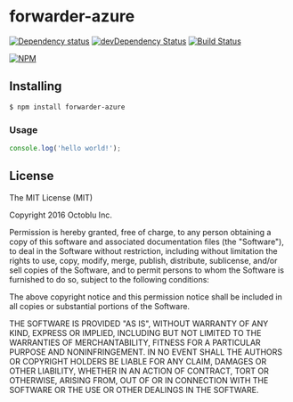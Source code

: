 # forwarder-azure

[![Dependency status](http://img.shields.io/david/octoblu/forwarder-azure.svg?style=flat)](https://david-dm.org/octoblu/forwarder-azure)
[![devDependency Status](http://img.shields.io/david/dev/octoblu/forwarder-azure.svg?style=flat)](https://david-dm.org/octoblu/forwarder-azure#info=devDependencies)
[![Build Status](http://img.shields.io/travis/octoblu/forwarder-azure.svg?style=flat&branch=master)](https://travis-ci.org/octoblu/forwarder-azure)

[![NPM](https://nodei.co/npm/forwarder-azure.svg?style=flat)](https://npmjs.org/package/forwarder-azure)

## Installing

```bash
$ npm install forwarder-azure
```

### Usage

```javascript
console.log('hello world!');
```

## License

The MIT License (MIT)

Copyright 2016 Octoblu Inc.

Permission is hereby granted, free of charge, to any person obtaining a copy
of this software and associated documentation files (the "Software"), to deal
in the Software without restriction, including without limitation the rights
to use, copy, modify, merge, publish, distribute, sublicense, and/or sell
copies of the Software, and to permit persons to whom the Software is
furnished to do so, subject to the following conditions:

The above copyright notice and this permission notice shall be included in
all copies or substantial portions of the Software.

THE SOFTWARE IS PROVIDED "AS IS", WITHOUT WARRANTY OF ANY KIND, EXPRESS OR
IMPLIED, INCLUDING BUT NOT LIMITED TO THE WARRANTIES OF MERCHANTABILITY,
FITNESS FOR A PARTICULAR PURPOSE AND NONINFRINGEMENT. IN NO EVENT SHALL THE
AUTHORS OR COPYRIGHT HOLDERS BE LIABLE FOR ANY CLAIM, DAMAGES OR OTHER
LIABILITY, WHETHER IN AN ACTION OF CONTRACT, TORT OR OTHERWISE, ARISING FROM,
OUT OF OR IN CONNECTION WITH THE SOFTWARE OR THE USE OR OTHER DEALINGS IN
THE SOFTWARE.
